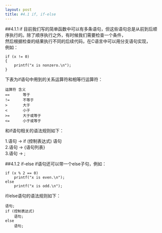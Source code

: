 ```yaml
---
layout: post
title: #4.1 if, if-else 
---
```

##4.1.1 if
目前我们写的简单函数中可以有多条语句，但这些语句总是从前到后顺序执行的。除了顺序执行之外，有时候我们需要检查一个条件，<br>
然后根据检查的结果执行不同的后续代码，在C语言中可以用分支语句实现，<br>
例如：<br>

	if (x != 0)
	{
		printf("x is nonzero.\n");
	}

下表为if语句中用到的关系运算符和相等行运算符：<br>

	运算符	含义
	==      等于
	!=      不等于
	>       大于
	<       小于
	>=      大于或等于
	<=      小于或等于

和if语句相关的语法规则如下：<br>

1.语句 -> if (控制表达式) 语句<br>
2.语句 -> {语句列表}<br>
3.语句 -> ;<br>

##4.1.2 if-else
if语句还可以带一个else子句，例如：<br>

	if (x % 2 == 0)
		printf("x is even.\n");
	else
		printf("x is odd.\n");

if/else语句的语法规则如下：<br>

	语句;
	if (控制表达式) 
		语句; 
	else 
		语句;

